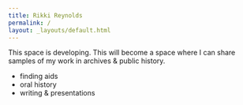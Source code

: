 ```yaml
---
title: Rikki Reynolds
permalink: /
layout: _layouts/default.html
---
```


This space is developing. This will become a space where I can share samples of my work in archives & public history.

- finding aids
- oral history 
- writing & presentations 
